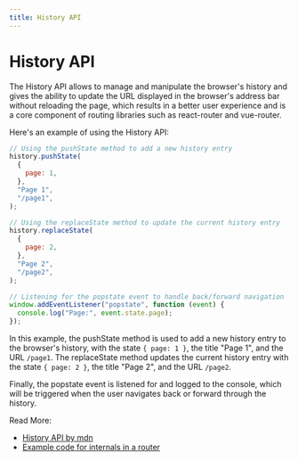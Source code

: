 ```yaml
---
title: History API
---
```


# History API

The History API allows to manage and manipulate the browser's history and gives the ability to update the URL displayed
in the browser's address bar without reloading the page, which results in a better user experience and is a core
component of routing libraries such as react-router and vue-router.

Here's an example of using the History API:

```js
// Using the pushState method to add a new history entry
history.pushState(
  {
    page: 1,
  },
  "Page 1",
  "/page1",
);

// Using the replaceState method to update the current history entry
history.replaceState(
  {
    page: 2,
  },
  "Page 2",
  "/page2",
);

// Listening for the popstate event to handle back/forward navigation
window.addEventListener("popstate", function (event) {
  console.log("Page:", event.state.page);
});
```

In this example, the pushState method is used to add a new history entry to the browser's history, with the state
`{ page: 1 }`, the title "Page 1", and the URL `/page1`. The replaceState method updates the current history entry with
the state `{ page: 2 }`, the title "Page 2", and the URL `/page2`.

Finally, the popstate event is listened for and logged to the console, which will be triggered when the user navigates
back or forward through the history.

Read More:

- [History API by mdn](https://developer.mozilla.org/en-US/docs/Web/API/History_API)
- [Example code for internals in a router](https://github.com/abduvik/just-enough-series/blob/13f8dce7edfacb4b873021fdddeadcb4dc102839/courses/react/todo/_extras/code.tsx#L6)
